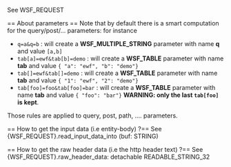 See WSF_REQUEST

== About parameters ==
Note that by default there is a smart computation for the query/post/... parameters:
for instance
- `q=a&q=b` :  will create a **WSF_MULTIPLE_STRING** parameter with name **q** and value `[a,b]`
- `tab[a]=ewf&tab[b]=demo` : will create a **WSF_TABLE** parameter with name **tab** and value `{ "a": "ewf", "b": "demo"}`
- `tab[]=ewf&tab[]=demo` : will create a **WSF_TABLE** parameter with name **tab** and value `{ "1": "ewf", "2": "demo"}`
- `tab[foo]=foo&tab[foo]=bar` : will create a **WSF_TABLE** parameter with name **tab** and value `{ "foo": "bar"}` **WARNING: only the last `tab[foo]` is kept**.

Those rules are applied to query, post, path, .... parameters.

== How to get the input data   (i.e entity-body) ?==
See <eiffel>{WSF_REQUEST}.read_input_data_into (buf: STRING)

== How to get the raw header data   (i.e the http header text) ?==
See <eiffel>{WSF_REQUEST}.raw_header_data: detachable READABLE_STRING_32
